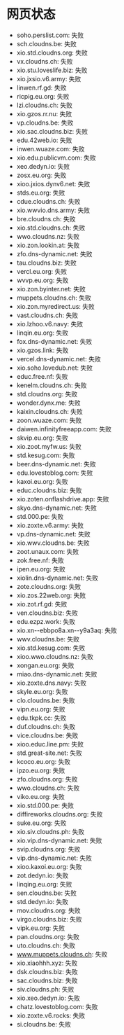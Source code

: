 # 网页状态
- soho.perslist.com: 失败
- sch.cloudns.be: 失败
- xio.std.cloudns.org: 失败
- vx.cloudns.ch: 失败
- xio.stu.loveslife.biz: 失败
- xio.jxsio.v6.army: 失败
- linwen.rf.gd: 失败
- ricpig.eu.org: 失败
- lzi.cloudns.ch: 失败
- xio.gzos.rr.nu: 失败
- vp.cloudns.be: 失败
- xio.sac.cloudns.biz: 失败
- edu.42web.io: 失败
- inwen.wuaze.com: 失败
- xio.edu.publicvm.com: 失败
- xeo.dedyn.io: 失败
- zosx.eu.org: 失败
- xioo.jxios.dynv6.net: 失败
- stds.eu.org: 失败
- cdue.cloudns.ch: 失败
- xio.wwvio.dns.army: 失败
- bre.cloudns.ch: 失败
- xio.std.cloudns.ch: 失败
- wwo.cloudns.nz: 失败
- xio.zon.lookin.at: 失败
- zfo.dns-dynamic.net: 失败
- tau.cloudns.biz: 失败
- vercl.eu.org: 失败
- wvvp.eu.org: 失败
- xio.zon.byinter.net: 失败
- muppets.cloudns.ch: 失败
- xio.zon.myredirect.us: 失败
- vast.cloudns.ch: 失败
- xio.lzhoo.v6.navy: 失败
- linqin.eu.org: 失败
- fox.dns-dynamic.net: 失败
- xio.gzos.link: 失败
- vercel.dns-dynamic.net: 失败
- xio.soho.lovedub.net: 失败
- educ.free.nf: 失败
- kenelm.cloudns.ch: 失败
- std.cloudns.org: 失败
- wonder.dynx.me: 失败
- kaixin.cloudns.ch: 失败
- zoon.wuaze.com: 失败
- daiwen.infinityfreeapp.com: 失败
- skvip.eu.org: 失败
- xio.zoot.myfw.us: 失败
- std.kesug.com: 失败
- beer.dns-dynamic.net: 失败
- edu.lovestoblog.com: 失败
- kaxoi.eu.org: 失败
- educ.cloudns.biz: 失败
- xio.zoten.onflashdrive.app: 失败
- skyo.dns-dynamic.net: 失败
- std.000.pe: 失败
- xio.zoxte.v6.army: 失败
- vp.dns-dynamic.net: 失败
- xio.wwv.cloudns.be: 失败
- zoot.unaux.com: 失败
- zok.free.nf: 失败
- ipen.eu.org: 失败
- xiolin.dns-dynamic.net: 失败
- zote.cloudns.org: 失败
- xio.zos.22web.org: 失败
- xio.zot.rf.gd: 失败
- ven.cloudns.biz: 失败
- edu.ezpz.work: 失败
- xio.xn--ebbpo8a.xn--y9a3aq: 失败
- wwv.cloudns.be: 失败
- xio.std.kesug.com: 失败
- xioo.wwo.cloudns.nz: 失败
- xongan.eu.org: 失败
- miao.dns-dynamic.net: 失败
- xio.zoxte.dns.navy: 失败
- skyle.eu.org: 失败
- clo.cloudns.be: 失败
- vipn.eu.org: 失败
- edu.tkpk.cc: 失败
- duf.cloudns.ch: 失败
- vice.cloudns.be: 失败
- xioo.educ.line.pm: 失败
- std.great-site.net: 失败
- kcoco.eu.org: 失败
- ipzo.eu.org: 失败
- zfo.cloudns.org: 失败
- wwo.cloudns.ch: 失败
- viko.eu.org: 失败
- xio.std.000.pe: 失败
- diffireworks.cloudns.org: 失败
- suke.eu.org: 失败
- xio.siv.cloudns.ph: 失败
- xio.vip.dns-dynamic.net: 失败
- svip.cloudns.org: 失败
- vip.dns-dynamic.net: 失败
- xioo.kaxoi.eu.org: 失败
- zot.dedyn.io: 失败
- linqing.eu.org: 失败
- sen.cloudns.be: 失败
- std.dedyn.io: 失败
- mov.cloudns.org: 失败
- virgo.cloudns.biz: 失败
- vipk.eu.org: 失败
- pan.cloudns.org: 失败
- uto.cloudns.ch: 失败
- www.muppets.cloudns.ch: 失败
- xio.xiaohhh.xyz: 失败
- dsk.cloudns.biz: 失败
- sac.cloudns.biz: 失败
- siv.cloudns.ph: 失败
- xio.xeo.dedyn.io: 失败
- chatz.lovestoblog.com: 失败
- xio.zoxte.v6.rocks: 失败
- si.cloudns.be: 失败
